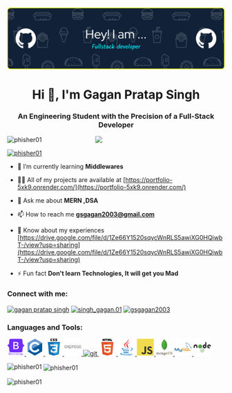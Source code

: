 
![Header](./github-header-image.png)
<h1 align="center">Hi 👋, I'm Gagan Pratap Singh</h1>
<h3 align="center">An Engineering Student with the Precision of a Full-Stack Developer</h3>
<img align="right" width="300"  src="https://camo.githubusercontent.com/2366b34bb903c09617990fb5fff4622f3e941349e846ddb7e73df872a9d21233/68747470733a2f2f63646e2e6472696262626c652e636f6d2f75736572732f3733303730332f73637265656e73686f74732f363538313234332f6176656e746f2e676966">

<p align="left"> <img src="https://komarev.com/ghpvc/?username=phisher01&label=Profile%20views&color=0e75b6&style=flat" alt="phisher01" /> </p>

<p align="left"> <a href="https://github.com/ryo-ma/github-profile-trophy"><img src="https://github-profile-trophy.vercel.app/?username=phisher01" alt="phisher01" /></a> </p>

- 🌱 I’m currently learning **Middlewares**

- 👨‍💻 All of my projects are available at [https://portfolio-5xk9.onrender.com/](https://portfolio-5xk9.onrender.com/)

- 💬 Ask me about **MERN ,DSA**

- 📫 How to reach me **gsgagan2003@gmail.com**

- 📄 Know about my experiences [https://drive.google.com/file/d/1Ze66Y1520sqycWnRLS5awiXG0HQjwbT-/view?usp=sharing](https://drive.google.com/file/d/1Ze66Y1520sqycWnRLS5awiXG0HQjwbT-/view?usp=sharing)

- ⚡ Fun fact **Don't learn Technologies, It will get you Mad**

<h3 align="left">Connect with me:</h3>
<p align="left">
<a href="https://linkedin.com/in/gagan pratap singh" target="blank"><img align="center" src="https://raw.githubusercontent.com/rahuldkjain/github-profile-readme-generator/master/src/images/icons/Social/linked-in-alt.svg" alt="gagan pratap singh" height="30" width="40" /></a>
<a href="https://instagram.com/singh_gagan.01" target="blank"><img align="center" src="https://raw.githubusercontent.com/rahuldkjain/github-profile-readme-generator/master/src/images/icons/Social/instagram.svg" alt="singh_gagan.01" height="30" width="40" /></a>
<a href="https://www.leetcode.com/gsgagan2003" target="blank"><img align="center" src="https://raw.githubusercontent.com/rahuldkjain/github-profile-readme-generator/master/src/images/icons/Social/leet-code.svg" alt="gsgagan2003" height="30" width="40" /></a>
</p>

<h3 align="left">Languages and Tools:</h3>
<p align="left"> <a href="https://getbootstrap.com" target="_blank" rel="noreferrer"> <img src="https://raw.githubusercontent.com/devicons/devicon/master/icons/bootstrap/bootstrap-plain-wordmark.svg" alt="bootstrap" width="40" height="40"/> </a> <a href="https://www.cprogramming.com/" target="_blank" rel="noreferrer"> <img src="https://raw.githubusercontent.com/devicons/devicon/master/icons/c/c-original.svg" alt="c" width="40" height="40"/> </a> <a href="https://www.w3schools.com/css/" target="_blank" rel="noreferrer"> <img src="https://raw.githubusercontent.com/devicons/devicon/master/icons/css3/css3-original-wordmark.svg" alt="css3" width="40" height="40"/> </a> <a href="https://expressjs.com" target="_blank" rel="noreferrer"> <img src="https://raw.githubusercontent.com/devicons/devicon/master/icons/express/express-original-wordmark.svg" alt="express" width="40" height="40"/> </a> <a href="https://git-scm.com/" target="_blank" rel="noreferrer"> <img src="https://www.vectorlogo.zone/logos/git-scm/git-scm-icon.svg" alt="git" width="40" height="40"/> </a> <a href="https://www.w3.org/html/" target="_blank" rel="noreferrer"> <img src="https://raw.githubusercontent.com/devicons/devicon/master/icons/html5/html5-original-wordmark.svg" alt="html5" width="40" height="40"/> </a> <a href="https://www.java.com" target="_blank" rel="noreferrer"> <img src="https://raw.githubusercontent.com/devicons/devicon/master/icons/java/java-original.svg" alt="java" width="40" height="40"/> </a> <a href="https://developer.mozilla.org/en-US/docs/Web/JavaScript" target="_blank" rel="noreferrer"> <img src="https://raw.githubusercontent.com/devicons/devicon/master/icons/javascript/javascript-original.svg" alt="javascript" width="40" height="40"/> </a> <a href="https://www.mongodb.com/" target="_blank" rel="noreferrer"> <img src="https://raw.githubusercontent.com/devicons/devicon/master/icons/mongodb/mongodb-original-wordmark.svg" alt="mongodb" width="40" height="40"/> </a> <a href="https://www.mysql.com/" target="_blank" rel="noreferrer"> <img src="https://raw.githubusercontent.com/devicons/devicon/master/icons/mysql/mysql-original-wordmark.svg" alt="mysql" width="40" height="40"/> </a> <a href="https://nodejs.org" target="_blank" rel="noreferrer"> <img src="https://raw.githubusercontent.com/devicons/devicon/master/icons/nodejs/nodejs-original-wordmark.svg" alt="nodejs" width="40" height="40"/> </a> </p>

<p><img align="left" src="https://github-readme-stats.vercel.app/api/top-langs?username=phisher01&show_icons=true&locale=en&layout=compact" alt="phisher01" /></p>

<p>&nbsp;<img align="center" src="https://github-readme-stats.vercel.app/api?username=phisher01&show_icons=true&locale=en" alt="phisher01" /></p>

<p><img align="center" src="https://github-readme-streak-stats.herokuapp.com/?user=phisher01&" alt="phisher01" /></p>
